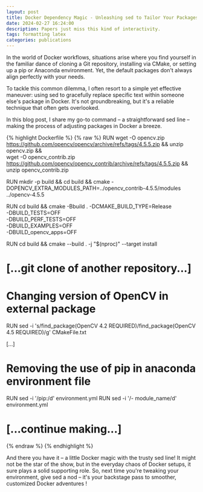 ```yaml
---
layout: post
title: Docker Dependency Magic - Unleashing sed to Tailor Your Packages
date: 2024-02-27 16:24:00
description: Papers just miss this kind of interactivity.
tags: formatting latex
categories: publications
---
```


In the world of Docker workflows, situations arise where you find yourself in the familiar dance of cloning a Git repository, installing via CMake, or setting up a pip or Anaconda environment. Yet, the default packages don't always align perfectly with your needs.

To tackle this common dilemma, I often resort to a simple yet effective maneuver: using sed to gracefully replace specific text within someone else's package in Docker. It's not groundbreaking, but it's a reliable technique that often gets overlooked.

In this blog post, I share my go-to command – a straightforward sed line – making the process of adjusting packages in Docker a breeze.

{% highlight Dockerfile %}
{% raw %}
RUN wget -O opencv.zip https://github.com/opencv/opencv/archive/refs/tags/4.5.5.zip && unzip opencv.zip && \
    wget -O opencv_contrib.zip https://github.com/opencv/opencv_contrib/archive/refs/tags/4.5.5.zip  && unzip opencv_contrib.zip

RUN mkdir -p build && cd build && cmake -DOPENCV_EXTRA_MODULES_PATH=../opencv_contrib-4.5.5/modules ../opencv-4.5.5

RUN cd build && cmake -Bbuild . -DCMAKE_BUILD_TYPE=Release \
                    -DBUILD_TESTS=OFF \
                    -DBUILD_PERF_TESTS=OFF \
                    -DBUILD_EXAMPLES=OFF \
                    -DBUILD_opencv_apps=OFF

RUN cd build && cmake --build . -j "$(nproc)" --target install

# [...git clone of another repository...]

# Changing version of OpenCV in external package
RUN sed -i 's/find_package(OpenCV 4\.2 REQUIRED)/find_package(OpenCV 4.5 REQUIRED)/g' CMakeFile.txt

[...]
# Removing the use of pip in anaconda environment file
RUN sed -i '/pip:/d' environment.yml
RUN sed -i '/- module_name/d' environment.yml

# [...continue making...]
{% endraw %}
{% endhighlight %}

And there you have it – a little Docker magic with the trusty sed line! It might not be the star of the show, but in the everyday chaos of Docker setups, it sure plays a solid supporting role. So, next time you're tweaking your environment, give sed a nod – it's your backstage pass to smoother, customized Docker adventures !